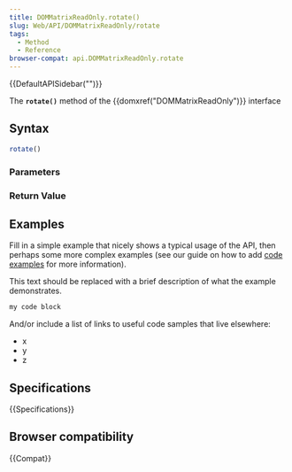```yaml
---
title: DOMMatrixReadOnly.rotate()
slug: Web/API/DOMMatrixReadOnly/rotate
tags:
  - Method
  - Reference
browser-compat: api.DOMMatrixReadOnly.rotate
---
```

{{DefaultAPISidebar("")}}

The **`rotate()`** method of the {{domxref("DOMMatrixReadOnly")}} interface 

## Syntax

```js
rotate()
```

### Parameters



### Return Value



## Examples

Fill in a simple example that nicely shows a typical usage of the API, then perhaps some more complex examples (see our guide on how to add [code examples](/en-US/docs/MDN/Contribute/Structures/Code_examples) for more information).

This text should be replaced with a brief description of what the example demonstrates.

```js
my code block
```

And/or include a list of links to useful code samples that live elsewhere:

*   x
*   y
*   z

## Specifications

{{Specifications}}

## Browser compatibility

{{Compat}}

